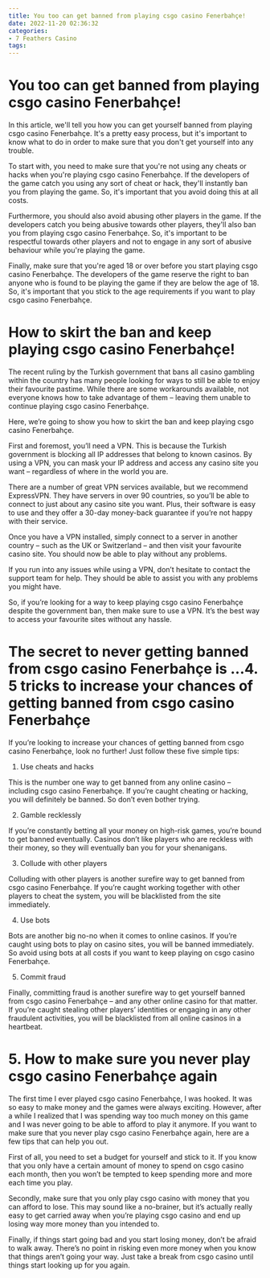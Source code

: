 ```yaml
---
title: You too can get banned from playing csgo casino Fenerbahçe!
date: 2022-11-20 02:36:32
categories:
- 7 Feathers Casino
tags:
---
```



#  You too can get banned from playing csgo casino Fenerbahçe!

In this article, we'll tell you how you can get yourself banned from playing csgo casino Fenerbahçe. It's a pretty easy process, but it's important to know what to do in order to make sure that you don't get yourself into any trouble.

To start with, you need to make sure that you're not using any cheats or hacks when you're playing csgo casino Fenerbahçe. If the developers of the game catch you using any sort of cheat or hack, they'll instantly ban you from playing the game. So, it's important that you avoid doing this at all costs.

Furthermore, you should also avoid abusing other players in the game. If the developers catch you being abusive towards other players, they'll also ban you from playing csgo casino Fenerbahçe. So, it's important to be respectful towards other players and not to engage in any sort of abusive behaviour while you're playing the game.

Finally, make sure that you're aged 18 or over before you start playing csgo casino Fenerbahçe. The developers of the game reserve the right to ban anyone who is found to be playing the game if they are below the age of 18. So, it's important that you stick to the age requirements if you want to play csgo casino Fenerbahçe.

#  How to skirt the ban and keep playing csgo casino Fenerbahçe!

The recent ruling by the Turkish government that bans all casino gambling within the country has many people looking for ways to still be able to enjoy their favourite pastime. While there are some workarounds available, not everyone knows how to take advantage of them – leaving them unable to continue playing csgo casino Fenerbahçe.

Here, we’re going to show you how to skirt the ban and keep playing csgo casino Fenerbahçe.

First and foremost, you’ll need a VPN. This is because the Turkish government is blocking all IP addresses that belong to known casinos. By using a VPN, you can mask your IP address and access any casino site you want – regardless of where in the world you are.

There are a number of great VPN services available, but we recommend ExpressVPN. They have servers in over 90 countries, so you’ll be able to connect to just about any casino site you want. Plus, their software is easy to use and they offer a 30-day money-back guarantee if you’re not happy with their service.

Once you have a VPN installed, simply connect to a server in another country – such as the UK or Switzerland – and then visit your favourite casino site. You should now be able to play without any problems.

If you run into any issues while using a VPN, don’t hesitate to contact the support team for help. They should be able to assist you with any problems you might have.

So, if you’re looking for a way to keep playing csgo casino Fenerbahçe despite the government ban, then make sure to use a VPN. It’s the best way to access your favourite sites without any hassle.

#  The secret to never getting banned from csgo casino Fenerbahçe is ...4. 5 tricks to increase your chances of getting banned from csgo casino Fenerbahçe

If you’re looking to increase your chances of getting banned from csgo casino Fenerbahçe, look no further! Just follow these five simple tips:

1. Use cheats and hacks

This is the number one way to get banned from any online casino – including csgo casino Fenerbahçe. If you’re caught cheating or hacking, you will definitely be banned. So don’t even bother trying.

2. Gamble recklessly

If you’re constantly betting all your money on high-risk games, you’re bound to get banned eventually. Casinos don’t like players who are reckless with their money, so they will eventually ban you for your shenanigans.

3. Collude with other players

Colluding with other players is another surefire way to get banned from csgo casino Fenerbahçe. If you’re caught working together with other players to cheat the system, you will be blacklisted from the site immediately.

4. Use bots

Bots are another big no-no when it comes to online casinos. If you’re caught using bots to play on casino sites, you will be banned immediately. So avoid using bots at all costs if you want to keep playing on csgo casino Fenerbahçe.

5. Commit fraud

Finally, committing fraud is another surefire way to get yourself banned from csgo casino Fenerbahçe – and any other online casino for that matter. If you’re caught stealing other players’ identities or engaging in any other fraudulent activities, you will be blacklisted from all online casinos in a heartbeat.

# 5. How to make sure you never play csgo casino Fenerbahçe again

The first time I ever played csgo casino Fenerbahçe, I was hooked. It was so easy to make money and the games were always exciting. However, after a while I realized that I was spending way too much money on this game and I was never going to be able to afford to play it anymore. If you want to make sure that you never play csgo casino Fenerbahçe again, here are a few tips that can help you out.

First of all, you need to set a budget for yourself and stick to it. If you know that you only have a certain amount of money to spend on csgo casino each month, then you won’t be tempted to keep spending more and more each time you play.

Secondly, make sure that you only play csgo casino with money that you can afford to lose. This may sound like a no-brainer, but it’s actually really easy to get carried away when you’re playing csgo casino and end up losing way more money than you intended to.

Finally, if things start going bad and you start losing money, don’t be afraid to walk away. There’s no point in risking even more money when you know that things aren’t going your way. Just take a break from csgo casino until things start looking up for you again.